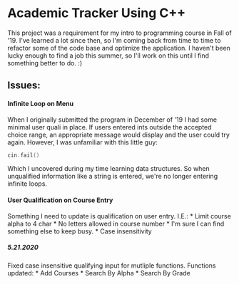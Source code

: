 # Academic Tracker Using C++

This project was a requirement for my intro to programming course in Fall of '19. I've learned a lot since then, so I'm coming back from time to time to refactor some of the code base and optimize the application. I haven't been lucky enough to find a job this summer, so I'll work on this until I find something better to do. :)

## Issues:

#### Infinite Loop on Menu

When I originally submitted the program in December of '19 I had some minimal user quali in place. If users entered ints outside the accepted choice range, an appropriate message would display and the user could try again. However, I was unfamiliar with this little guy:
```C++
cin.fail()
```
Which I uncovered during my time learning data structures. So when unqualified information like a string is entered, we're no longer entering infinite loops. 

#### User Qualification on Course Entry

Something I need to update is qualification on user entry. 
I.E.:
    * Limit course alpha to 4 char
    * No letters allowed in course number
    * I'm sure I can find something else to keep busy. 
    * Case insensitivity

##### 5.21.2020

Fixed case insensitive qualifying input for mutliple functions.
Functions updated:
    * Add Courses
    * Search By Alpha
    * Search By Grade